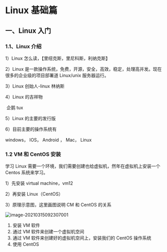 # Linux 基础篇



## 一、Linux 入门



### 1.1、Linux 介绍

1）Linux 怎么读，【里纽克斯，里尼科斯，利纳克斯】

2）Linux 是一款操作系统，免费，开源，安全，高效，稳定，处理高并发。现在很多的企业级的项目部署道 Linux/unix 服务器运行。

3）Linux 创始人-linux 林纳斯

4）Linux 的吉祥物

​		企鹅 tux

5）Linux 的主要的发行版

6）目前主要的操作系统有

windows， IOS， Android ， Mac， Linux



### 1.2 VM 和 CentOS 安装

学习 Linux 需要一个环境，我们需要创建也给虚拟机，然年在虚拟机上安装一个 Centos 系统来学习。

1）先安装 virtual machine，vm12

2）再安装 Linux（CentOS）

3）原理示意图，这里画图说明 CM 和 CentOS 的关系

![image-20210315092307001](C:\Users\李祥鸿\AppData\Roaming\Typora\typora-user-images\image-20210315092307001.png)

1. 安装 VM 软件
2. 通过 VM 软件来创建一个虚拟机空间
3. 通过 VM 软件来创建好的虚拟机空间上，安装我们的 CentOS 操作系统
4. 使用 CentOS





